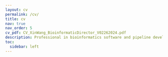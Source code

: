 ```yaml
---
layout: cv
permalink: /cv/
title: cv
nav: true
nav_order: 5
cv_pdf: CV_XinWang_BioinformaticDirector_V02262024.pdf
description: Professional in bioinformatics software and pipeline developments, large-scale data system analysis and manuscript grant writing.  Gain a wide experience in the majority analyses of genomic (WGS, WES, PacBio-seq), epigenetic (CHIP-seq, MNase-seq, ATAC-seq), transcriptome (Spatial, Single Cell, and Bulk), proteomic sequences under different Platforms. And strong background in DNA damage repair, cancer genome instability, comparative and evolutionary genomics.
toc:
  sidebar: left
---
```

